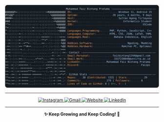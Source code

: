 <a href="https://github.com/Faizpi/Faizpi">
  <picture>
    <source media="(prefers-color-scheme: dark)" srcset="https://raw.githubusercontent.com/Faizpi/Faizpi/main/dark_mode.svg">
    <img alt="Muhammad Faiz Bintang Pratama's GitHub Profile README" src="https://raw.githubusercontent.com/Faizpi/Faizpi/main/light_mode.svg">
  </picture>
</a>

---

<div align="center">
  <a href="https://www.instagram.com/faiz_pratama02" target="_blank">
    <img src="https://img.shields.io/badge/Instagram-E4405F?logo=instagram&logoColor=white&style=for-the-badge" height="35" alt="Instagram" />
  </a>
  <a href="mailto:faizbintang1244@gmail.com" target="_blank">
    <img src="https://img.shields.io/badge/Gmail-D14836?logo=gmail&logoColor=white&style=for-the-badge" height="35" alt="Gmail" />
  </a>
  <a href="https://faizpi.vercel.app/" target="_blank">
    <img src="https://img.shields.io/badge/Website-000000?logo=googlechrome&logoColor=white&style=for-the-badge" height="35" alt="Website" />
  </a>
  <a href="https://www.linkedin.com/in/faiz-pratama/" target="_blank">
    <img src="https://img.shields.io/badge/LinkedIn-0077B5?logo=linkedin&logoColor=white&style=for-the-badge" height="35" alt="LinkedIn" />
  </a>
</div>

---

<div align="center">
  <strong>✨ Keep Growing and Keep Coding! 🚀</strong>
</div>

